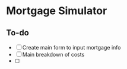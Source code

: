 # Mortgage Simulator

## To-do

- [ ] Create main form to input mortgage info
- [ ] Main breakdown of costs
- [ ] 